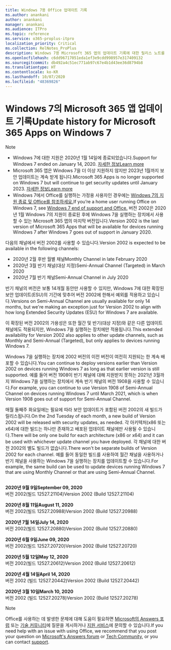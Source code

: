 ```yaml
---
title: Windows 7용 Office 업데이트 기록
ms.author: anankani
author: anankani
manager: anankani
ms.audience: ITPro
ms.topic: reference
ms.service: o365-proplus-itpro
localization_priority: Critical
ms.collection: RelNotes_ProPlus
description: Windows 7용 Microsoft 365 앱의 업데이트 기록에 대한 릴리스 노트를 고객에게 제공합니다.
ms.openlocfilehash: c6dd96717051eda1ef3e9cdd998957e317409132
ms.sourcegitcommit: db492a4c51ec771ab97c67e4b1d43ee36d8794b8
ms.translationtype: HT
ms.contentlocale: ko-KR
ms.lasthandoff: 10/07/2020
ms.locfileid: "48369826"
---
```

# <a name="update-history-for-microsoft-365-apps-on-windows-7"></a><span data-ttu-id="f8cd5-103">Windows 7의 Microsoft 365 앱 업데이트 기록</span><span class="sxs-lookup"><span data-stu-id="f8cd5-103">Update history for Microsoft 365 Apps on Windows 7</span></span> 

 > [!NOTE]
>
>- <span data-ttu-id="f8cd5-104">Windows 7에 대한 지원은 2020년 1월 14일에 종료되었습니다.</span><span class="sxs-lookup"><span data-stu-id="f8cd5-104">Support for Windows 7 ended on January 14, 2020.</span></span> [<span data-ttu-id="f8cd5-105">자세한 정보</span><span class="sxs-lookup"><span data-stu-id="f8cd5-105">Learn more</span></span>](https://www.microsoft.com/microsoft-365/windows/end-of-windows-7-support?rtc=1)
>- <span data-ttu-id="f8cd5-106">Microsoft 365 앱은 Windows 7을 더 이상 지원하지 않지만 2023년 1월까지 보안 업데이트는 계속 받게 됩니다.</span><span class="sxs-lookup"><span data-stu-id="f8cd5-106">Microsoft 365 Apps is no longer supported on Windows 7 but will continue to get security updates until January 2023.</span></span> [<span data-ttu-id="f8cd5-107">자세한 정보</span><span class="sxs-lookup"><span data-stu-id="f8cd5-107">Learn more</span></span>](https://docs.microsoft.com/DeployOffice/windows-7-support)
>- <span data-ttu-id="f8cd5-108">Windows 7에서 Office를 실행하는 가정용 사용자인 경우에는 [Windows 7의 지원 종료 및 Office를 참조하세요.](https://support.office.com/en-us/article/windows-7-end-of-support-and-office-78f20fab-b57b-44d7-8368-06a8493f3cb9?ui=en-US&rs=en-US&ad=US)</span><span class="sxs-lookup"><span data-stu-id="f8cd5-108">If you’re a home user running Office on Windows 7, see [Windows 7 end of support and Office.](https://support.office.com/en-us/article/windows-7-end-of-support-and-office-78f20fab-b57b-44d7-8368-06a8493f3cb9?ui=en-US&rs=en-US&ad=US)</span></span>
<span data-ttu-id="f8cd5-109">버전 2002은 2020년 1월 Windows 7의 지원이 종료된 후에 Windows 7을 실행하는 장치에서 사용할 수 있는 Microsoft 365 앱의 마지막 버전입니다.</span><span class="sxs-lookup"><span data-stu-id="f8cd5-109">Version 2002 is the last version of Microsoft 365 Apps that will be available for devices running Windows 7 after Windows 7 goes out of support in January 2020.</span></span>  

<span data-ttu-id="f8cd5-110">다음의 채널에서 버전 2002를 사용할 수 있습니다.</span><span class="sxs-lookup"><span data-stu-id="f8cd5-110">Version 2002 is expected to be available in the following channels:</span></span>
- <span data-ttu-id="f8cd5-111">2020년 2월 후반 월별 채널</span><span class="sxs-lookup"><span data-stu-id="f8cd5-111">Monthly Channel in late February 2020</span></span>
- <span data-ttu-id="f8cd5-112">2020년 3월 반기 채널(대상 지정)</span><span class="sxs-lookup"><span data-stu-id="f8cd5-112">Semi-Annual Channel (Targeted) in March 2020</span></span>
- <span data-ttu-id="f8cd5-113">2020년 7월 반기 채널</span><span class="sxs-lookup"><span data-stu-id="f8cd5-113">Semi-Annual Channel in July 2020</span></span>

<span data-ttu-id="f8cd5-114">반기 채널의 버전은 보통 14개월 동안만 사용할 수 있지만, Windows 7에 대한 확장된 보안 업데이트(ESU)의 기간에 맞추어 버전 2002에 한해서 예외를 적용하고 있습니다.</span><span class="sxs-lookup"><span data-stu-id="f8cd5-114">Versions on Semi-Annual Channel are usually available for only 14 months, but we're making an exception just for Version 2002 to align with how long Extended Security Updates (ESU) for Windows 7 are available.</span></span>

<span data-ttu-id="f8cd5-115">이 확장된 버전 2002의 가용성은 또한 월간 및 반기(대상 지정)와 같은 다른 업데이트 채널에도 적용되지만, Windows 7을 실행하는 장치에만 적용됩니다.</span><span class="sxs-lookup"><span data-stu-id="f8cd5-115">This extended availability for Version 2002 also applies to other update channels, such as Monthly and Semi-Annual (Targeted), but only applies to devices running Windows 7.</span></span>

<span data-ttu-id="f8cd5-116">Windows 7을 실행하는 장치에 2002 버전의 이전 버전이 여전히 지원되는 한 계속 배포할 수 있습니다.</span><span class="sxs-lookup"><span data-stu-id="f8cd5-116">You can continue to deploy versions earlier than Version 2002 on devices running Windows 7 as long as that earlier version is still supported.</span></span> <span data-ttu-id="f8cd5-117">예를 들어 버전 1908이 반기 채널에 대해 지원받지 못하는 2021년 3월까지 Windows 7을 실행하는 장치에서 계속 반기 채널의 버전 1908을 사용할 수 있습니다.</span><span class="sxs-lookup"><span data-stu-id="f8cd5-117">For example, you can continue to use Version 1908 of Semi-Annual Channel on devices running Windows 7 until March 2021, which is when Version 1908 goes out of support for Semi-Annual Channel.</span></span>

<span data-ttu-id="f8cd5-118">매월 둘째주 화요일에는 필요에 따라 보안 업데이트가 포함된 버전 2002의 새 빌드가 릴리스됩니다.</span><span class="sxs-lookup"><span data-stu-id="f8cd5-118">On the 2nd Tuesday of each month, a new build of Version 2002 will be released with security updates, as needed.</span></span> <span data-ttu-id="f8cd5-119">각 아키텍처(x86 또는 x64)에 대한 빌드는 하나만 존재하고 배포된 업데이트 채널에만 사용될 수 있습니다.</span><span class="sxs-lookup"><span data-stu-id="f8cd5-119">There will be only one build for each architecture (x86 or x64) and it can be used with whichever update channel you have deployed.</span></span> <span data-ttu-id="f8cd5-120">각 채널에 대한 버전 2002의 별도 빌드가 없습니다.</span><span class="sxs-lookup"><span data-stu-id="f8cd5-120">There won't be separate builds of Version 2002 for each channel.</span></span> <span data-ttu-id="f8cd5-121">예를 들어 동일한 빌드를 사용하여 월간 채널을 사용하거나 반기 채널을 사용하는 Windows 7을 실행하는 장치를 업데이트할 수 있습니다.</span><span class="sxs-lookup"><span data-stu-id="f8cd5-121">For example, the same build can be used to update devices running Windows 7 that are using Monthly Channel or that are using Semi-Annual Channel.</span></span>

##

[//]: # (제거하지 마세요)

<span data-ttu-id="f8cd5-123">**2020년 9월 9일**</span><span class="sxs-lookup"><span data-stu-id="f8cd5-123">**September 09, 2020**</span></span><br/>
<span data-ttu-id="f8cd5-124">버전 2002(빌드 12527.21104)</span><span class="sxs-lookup"><span data-stu-id="f8cd5-124">Version 2002 (Build 12527.21104)</span></span><br/>

<span data-ttu-id="f8cd5-125">**2020년 8월 11일**</span><span class="sxs-lookup"><span data-stu-id="f8cd5-125">**August 11, 2020**</span></span><br/>
<span data-ttu-id="f8cd5-126">버전 2002(빌드 12527.20988)</span><span class="sxs-lookup"><span data-stu-id="f8cd5-126">Version 2002 (Build 12527.20988)</span></span><br/>

<span data-ttu-id="f8cd5-127">**2020년 7월 14일**</span><span class="sxs-lookup"><span data-stu-id="f8cd5-127">**July 14, 2020**</span></span><br/>
<span data-ttu-id="f8cd5-128">버전 2002(빌드 12527.20880)</span><span class="sxs-lookup"><span data-stu-id="f8cd5-128">Version 2002 (Build 12527.20880)</span></span><br/>

<span data-ttu-id="f8cd5-129">**2020년 6월 9일**</span><span class="sxs-lookup"><span data-stu-id="f8cd5-129">**June 09, 2020**</span></span><br/>
<span data-ttu-id="f8cd5-130">버전 2002(빌드 12527.20720)</span><span class="sxs-lookup"><span data-stu-id="f8cd5-130">Version 2002 (Build 12527.20720)</span></span><br/>

<span data-ttu-id="f8cd5-131">**2020년 5월 12일**</span><span class="sxs-lookup"><span data-stu-id="f8cd5-131">**May 12, 2020**</span></span><br/>
<span data-ttu-id="f8cd5-132">버전 2002(빌드 12527.20612)</span><span class="sxs-lookup"><span data-stu-id="f8cd5-132">Version 2002 (Build 12527.20612)</span></span><br/>

<span data-ttu-id="f8cd5-133">**2020년 4월 14일**</span><span class="sxs-lookup"><span data-stu-id="f8cd5-133">**April 14, 2020**</span></span><br/>
<span data-ttu-id="f8cd5-134">버전 2002 (빌드 12527.20442)</span><span class="sxs-lookup"><span data-stu-id="f8cd5-134">Version 2002 (Build 12527.20442)</span></span><br/>

<span data-ttu-id="f8cd5-135">**2020년 3월 10일**</span><span class="sxs-lookup"><span data-stu-id="f8cd5-135">**March 10, 2020**</span></span><br/>
<span data-ttu-id="f8cd5-136">버전 2002 (빌드 12527.20278)</span><span class="sxs-lookup"><span data-stu-id="f8cd5-136">Version 2002 (Build 12527.20278)</span></span><br/>




> [!NOTE]
> <span data-ttu-id="f8cd5-137">Office를 사용하는 데 발생한 문제에 대해 도움이 필요하면 [Microsoft의 Answers 포럼](https://answers.microsoft.com/) 또는 [기술 커뮤니티](https://techcommunity.microsoft.com/)에 질문을 게시하거나 [지원 서비스](https://support.microsoft.com/contactus)에 문의할 수 있습니다.</span><span class="sxs-lookup"><span data-stu-id="f8cd5-137">If you need help with an issue with using Office, we recommend that you post your question on [Microsoft's Answers forum](https://answers.microsoft.com/) or [Tech Community](https://techcommunity.microsoft.com/), or you can contact [support](https://support.microsoft.com/contactus).</span></span>
